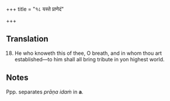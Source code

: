 +++
title = "१८ यस्ते प्राणेदं"

+++
## Translation
18. He who knoweth this of thee, O breath, and in whom thou art  
established—to him shall all bring tribute in yon highest world.

## Notes
Ppp. separates *prāṇa idaṁ* in **a**.
